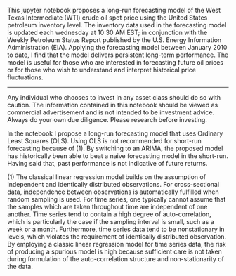 This jupyter notebook proposes a long-run forecasting model of the West Texas Intermediate (WTI) crude oil spot price using the United States petroleum inventory level. The inventory data used in the forecasting model is updated each wednesday at 10:30 AM EST; in conjunction with the Weekly Petroleum Status Report published by the U.S. Energy Information Administration (EIA). Applying the forecasting model between January 2010 to date, I find that the model delivers persistent long-term performance. The model is useful for those who are interested in forecasting future oil prices or for those who wish to understand and interpret historical price fluctuations.

-------------------------------------------------------------------------------------------------------------------------------------------
Any individual who chooses to invest in any asset class should do so with caution. The information contained in this notebook should be viewed as commercial advertisement and is not intended to be investment advice. Always do your own due diligence. Please research before investing. 

In the notebook I propose a long-run forecasting model that uses Ordinary Least Squares (OLS). Using OLS is not recommended for short-run forecasting because of (1). By switching to an ARIMA, the proposed model has historically been able to beat a naive forecasting model in the short-run. Having said that, past performance is not indicative of future returns.

(1) The classical linear regression model builds on the assumption of independent and identically distributed observations. For cross-sectional data, independence between observations is automatically fulfilled when random sampling is used. For time series, one typically cannot assume that the samples which are taken throughout time are independent of one another. Time series tend to contain a high degree of auto-correlation, which is particularly the case if the sampling interval is small, such as a week or a month. Furthermore, time series data tend to be nonstationary in levels, which violates the requirement of identically distributed observation. By employing a classic linear regression model for time series data, the risk of producing a spurious model is high because sufficient care is not taken during formulation of the auto-correlation structure and non-stationarity of the data.
